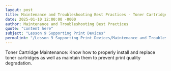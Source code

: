 ```yaml
---
layout: post
title: Maintenance and Troubleshooting Best Practices - Toner Cartridge Maintenance
date: 2025-01-10 12:00:00 -0000
author: Maintenance and Troubleshooting Best Practices
quote: "content here"
subject: "Lesson 9 Supporting Print Devices"
permalink: "/Lesson 9 Supporting Print Devices/Maintenance and Troubleshooting Best Practices/Maintenance and Troubleshooting Best Practices - Toner Cartridge Maintenance"
---
```


Toner Cartridge Maintenance: Know how to properly install and replace toner cartridges as well as maintain them to prevent print quality degradation.
